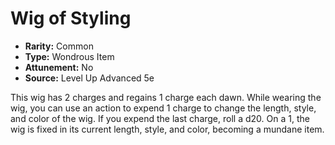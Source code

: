 # Wig of Styling

- **Rarity:** Common
- **Type:** Wondrous Item
- **Attunement:** No
- **Source:** Level Up Advanced 5e

This wig has 2 charges and regains 1 charge each dawn. While wearing the wig, you can use an action to expend 1 charge to change the length, style, and color of the wig. If you expend the last charge, roll a d20\. On a 1, the wig is fixed in its current length, style, and color, becoming a mundane item.
